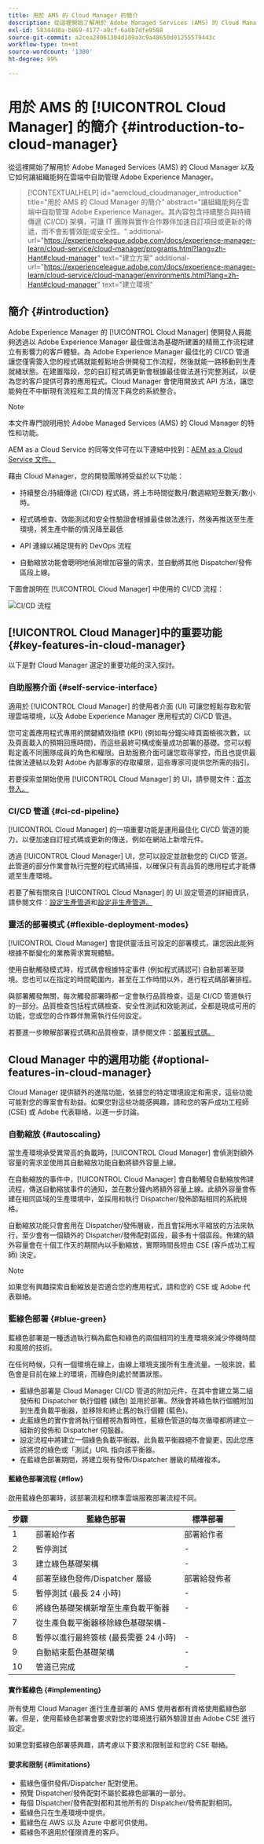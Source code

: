 ```yaml
---
title: 用於 AMS 的 Cloud Manager 的簡介
description: 從這裡開始了解用於 Adobe​ Managed Services (AMS) 的 Cloud Manager 以及它如何讓組織能夠在雲端中自助管理 Adobe​ Experience Manager。
exl-id: 58344d8a-b869-4177-a9cf-6a8b7dfe9588
source-git-commit: a2cea28061304d109a3c9a48650d01255579443c
workflow-type: tm+mt
source-wordcount: '1300'
ht-degree: 99%

---
```



# 用於 AMS 的 [!UICONTROL Cloud Manager] 的簡介 {#introduction-to-cloud-manager}

從這裡開始了解用於 Adobe&#x200B; Managed Services (AMS) 的 Cloud Manager 以及它如何讓組織能夠在雲端中自助管理 Adobe&#x200B; Experience Manager。

>[!CONTEXTUALHELP]
>id="aemcloud_cloudmanager_introduction"
>title="用於 AMS 的 Cloud Manager 的簡介"
>abstract="讓組織能夠在雲端中自助管理 Adobe Experience Manager。其內容包含持續整合與持續傳遞 (CI/CD) 架構，可讓 IT 團隊與實作合作夥伴加速自訂項目或更新的傳遞，而不會影響效能或安全性。"
>additional-url="https://experienceleague.adobe.com/docs/experience-manager-learn/cloud-service/cloud-manager/programs.html?lang=zh-Hant#cloud-manager" text="建立方案"
>additional-url="https://experienceleague.adobe.com/docs/experience-manager-learn/cloud-service/cloud-manager/environments.html?lang=zh-Hant#cloud-manager" text="建立環境"

## 簡介 {#introduction}

Adobe Experience Manager 的 [!UICONTROL Cloud Manager] 使開發人員能夠透過以 Adob&#x200B;&#x200B;e Experience Manager 最佳做法為基礎所建置的精簡工作流程建立有影響力的客戶體驗。為 Adob&#x200B;&#x200B;e Experience Manager 最佳化的 CI/CD 管道讓您僅需簽入您的程式碼就能輕鬆地合併開發工作流程，然後就能一路移動到生產就緒狀態。在建置階段，您的自訂程式碼更新會根據最佳做法進行完整測試，以便為您的客戶提供可靠的應用程式。Cloud Manager 會使用開放式 API 方法，讓您能夠在不中斷現有流程和工具的情況下與您的系統整合。

>[!NOTE]
>
>本文件專門說明用於 Adob&#x200B;&#x200B;e Managed Services (AMS) 的 Cloud Manager 的特性和功能。
>
>AEM as a Cloud Service 的同等文件可在以下連結中找到：[AEM as a Cloud Service 文件。](https://experienceleague.adobe.com/docs/experience-manager-cloud-service/content/implementing/home.html)

藉由 Cloud Manager，您的開發團隊將受益於以下功能：

* 持續整合/持續傳遞 (CI/CD) 程式碼，將上市時間從數月/數週縮短至數天/數小時。

* 程式碼檢查、效能測試和安全性驗證會根據最佳做法進行，然後再推送至生產環境，將生產中斷的情況降至最低

* API 連線以補足現有的 DevOps 流程

* 自動縮放功能會聰明地偵測增加容量的需求，並自動將其他 Dispatcher/發佈區段上線。

下圖會說明在 [!UICONTROL Cloud Manager] 中使用的 CI/CD 流程：

![CI/CD 流程](/help/assets/screen_shot_2018-05-12at73843pm.png)

## [!UICONTROL Cloud Manager]中的重要功能 {#key-features-in-cloud-manager}

以下是對 Cloud Manager 選定的重要功能的深入探討。

### 自助服務介面 {#self-service-interface}

適用於 [!UICONTROL Cloud Manager] 的使用者介面 (UI) 可讓您輕鬆存取和管理雲端環境，以及 Adobe Experience Manager 應用程式的 CI/CD 管道。

您可定義應用程式專用的關鍵績效指標 (KPI) (例如每分鐘尖峰頁面檢視次數，以及頁面載入的預期回應時間)，而這些最終可構成衡量成功部署的基礎。您可以輕鬆定義不同團隊成員的角色和權限。自助服務介面可讓您取得掌控，而且也提供最佳做法連結以及對 Adobe 內部專家的存取權限，這些專家可提供您所需的指引。

若要探索並開始使用 [!UICONTROL Cloud Manager] 的 UI，請參閱文件：[首次登入。](/help/getting-started/first-time-login.md)

### CI/CD 管道 {#ci-cd-pipeline}

[!UICONTROL Cloud Manager] 的一項重要功能是運用最佳化 CI/CD 管道的能力，以便加速自訂程式碼或更新的傳送，例如在網站上新增元件。

透過 [!UICONTROL Cloud Manager] UI，您可以設定並啟動您的 CI/CD 管道。此管道的部分作業會執行完整的程式碼掃描，以確保只有高品質的應用程式才能傳遞至生產環境。

若要了解有關來自 [!UICONTROL Cloud Manager] 的 UI 設定管道的詳細資訊，請參閱文件：[設定生產管道](/help/using/production-pipelines.md)和[設定非生產管道。](/help/using/non-production-pipelines.md)

### 靈活的部署模式 {#flexible-deployment-modes}

[!UICONTROL Cloud Manager] 會提供靈活且可設定的部署模式，讓您因此能夠根據不斷變化的業務需求實現體驗。

使用自動觸發模式時，程式碼會根據特定事件 (例如程式碼認可) 自動部署至環境。您也可以在指定的時間範圍內，甚至在工作時間以外，進行程式碼部署排程。

與部署觸發無關，每次觸發部署時都一定會執行品質檢查，這是 CI/CD 管道執行的一部分。品質檢查包括程式碼檢查、安全性測試和效能測試，全都是現成可用的功能，您或您的合作夥伴無需執行任何設定。

若要進一步瞭解部署程式碼和品質檢查，請參閱文件：[部署程式碼。](/help/using/code-deployment.md)

## Cloud Manager 中的選用功能 {#optional-features-in-cloud-manager}

Cloud Manager 提供額外的進階功能，依據您的特定環境設定和需求，這些功能可能對您的專案會有助益。如果您對這些功能感興趣，請和您的客戶成功工程師 (CSE) 或 Adob&#x200B;&#x200B;e 代表聯絡，以進一步討論。

### 自動縮放 {#autoscaling}

當生產環境承受異常高的負載時，[!UICONTROL Cloud Manager] 會偵測對額外容量的需求並使用其自動縮放功能自動將額外容量上線。

在自動縮放的事件中，[!UICONTROL Cloud Manager] 會自動觸發自動縮放佈建流程，傳送自動縮放事件的通知，並在數分鐘內將額外容量上線。此額外容量會佈建在相同區域的生產環境中，並採用和執行 Dispatcher/發佈節點相同的系統規格。

自動縮放功能只會套用在 Dispatcher/發佈層級，而且會採用水平縮放的方法來執行，至少會有一個額外的 Dispatcher/發佈配對區段，最多有十個區段。佈建的額外容量會在十個工作天的期間內以手動縮放，實際時間長短由 CSE (客戶成功工程師) 決定。

>[!NOTE]
>
>如果您有興趣探索自動縮放是否適合您的應用程式，請和您的 CSE 或 Adob&#x200B;&#x200B;e 代表聯絡。

### 藍綠色部署 {#blue-green}

藍綠色部署是一種透過執行稱為藍色和綠色的兩個相同的生產環境來減少停機時間和風險的技術。

在任何時候，只有一個環境在線上，由線上環境支援所有生產流量。一般來說，藍色會是目前在線上的環境，而綠色則處於閒置狀態。

* 藍綠色部署是 Cloud Manager CI/CD 管道的附加元件，在其中會建立第二組發佈和 Dispatcher 執行個體 (綠色) 並用於部署。然後會將綠色執行個體附加到生產負載平衡器，並移除和終止舊的執行個體 (藍色)。
* 此藍綠色的實作會將執行個體視為暫時性，藍綠色管道的每次循環都將建立一組新的發佈和 Dispatcher 伺服器。
* 設定流程中將建立一個綠色負載平衡器。此負載平衡器絕不會變更，因此您應該將您的綠色或「測試」URL 指向該平衡器。
* 在藍綠色部署期間，將建立現有發佈/Dispatcher 層級的精確複本。

#### 藍綠色部署流程 {#flow}

啟用藍綠色部署時，該部署流程和標準雲端服務部署流程不同。

| 步驟 | 藍綠色部署 | 標準部署 |
|---|---|---|
| 1 | 部署給作者 | 部署給作者 |
| 2 | 暫停測試 | - |
| 3 | 建立綠色基礎架構 | - |
| 4 | 部署至綠色發佈/Dispatcher 層級 | 部署給發佈者 |
| 5 | 暫停測試 (最長 24 小時) | - |
| 6 | 將綠色基礎架構新增至生產負載平衡器 | - |
| 7 | 從生產負載平衡器移除綠色基礎架構- |
| 8 | 暫停以進行最終簽核 (最長需要 24 小時) | - |
| 9 | 自動結束藍色基礎架構 | - |
| 10 | 管道已完成 | - |

#### 實作藍綠色 {#implementing}

所有使用 Cloud Manager 進行生產部署的 AMS 使用者都有資格使用藍綠色部署。但是，使用藍綠色部署會要求對您的環境進行額外驗證並由 Adob&#x200B;&#x200B;e CSE 進行設定。

如果您對藍綠色部署感興趣，請考慮以下要求和限制並和您的 CSE 聯絡。

#### 要求和限制 {#limitations}

* 藍綠色僅供發佈/Dispatcher 配對使用。
* 預覽 Dispatcher/發佈配對不屬於藍綠色部署的一部分。
* 每個 Dispatcher/發佈配對都和其他所有的 Dispatcher/發佈配對相同。
* 藍綠色只在生產環境中提供。
* 藍綠色在 AWS 以及 Azure 中都可供使用。
* 藍綠色不適用於僅限資產的客戶。
